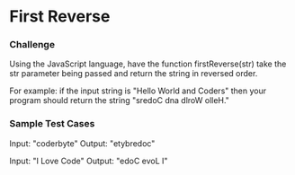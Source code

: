 
# First Reverse

### Challenge

Using the JavaScript language, have the function firstReverse(str) take the str parameter being passed 
and return the string in reversed order. 

For example: if the input string is "Hello World and Coders" then your program should return the string "sredoC dna dlroW olleH." 

### Sample Test Cases

Input: "coderbyte"
Output: "etybredoc"

Input: "I Love Code"
Output: "edoC evoL I"




